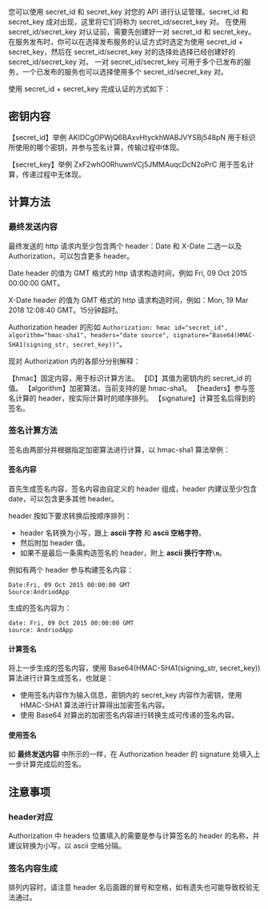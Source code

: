 您可以使用 secret_id 和 secret_key 对您的 API 进行认证管理。secret_id 和 secret_key 成对出现，这里将它们将称为 secret_id/secret_key 对。
在使用 secret_id/secret_key 对认证前，需要先创建好一对 secret_id 和 secret_key。在服务发布时，你可以在选择发布服务的认证方式时选定为使用 secret_id + secret_key，然后在 secret_id/secret_key 对的选择处选择已经创建好的 secret_id/secret_key 对。
一对 secret_id/secret_key 可用于多个已发布的服务，一个已发布的服务也可以选择使用多个 secret_id/secret_key 对。

使用 secret_id + secret_key 完成认证的方式如下：

## 密钥内容

【secret_id】举例 AKIDCgOPWjQ6BAxvHtyckhWABJVYSBj548pN  用于标识所使用的哪个密钥，并参与签名计算，传输过程中体现。

【secret_key】举例  ZxF2whO0RhuwnVCj5JMMAuqcDcN2oPrC  用于签名计算，传递过程中无体现。

## 计算方法

### 最终发送内容
最终发送的 http 请求内至少包含两个 header：Date 和 X-Date 二选一以及 Authorization，可以包含更多 header。

Date header 的值为 GMT 格式的 http 请求构造时间，例如 Fri, 09 Oct 2015 00:00:00 GMT。

X-Date header 的值为 GMT 格式的 http 请求构造时间，例如：Mon, 19 Mar 2018 12:08:40 GMT。15分钟超时。

Authorization header 的形如 `Authorization: hmac id="secret_id", algorithm="hmac-sha1", headers="date source", signature="Base64(HMAC-SHA1(signing_str, secret_key))"`。

现对 Authorization 内的各部分分别解释：

【hmac】固定内容，用于标识计算方法。
【ID】其值为密钥内的 secret_id 的值。
【algorithm】加密算法，当前支持的是 hmac-sha1。
【headers】参与签名计算的 header，按实际计算时的顺序排列。
【signature】计算签名后得到的签名。

### 签名计算方法
签名由两部分并根据指定加密算法进行计算，以 hmac-sha1 算法举例：

#### 签名内容
首先生成签名内容，签名内容由自定义的 header 组成，header 内建议至少包含 date，可以包含更多其他 header。

header 按如下要求转换后按顺序排列：
* header 名转换为小写，跟上 **ascii 字符** 和 **ascii 空格字符**。
* 然后附加 header 值。
* 如果不是最后一条需构造签名的 header，附上 **ascii 换行字符`\n`**。

例如有两个 header 参与构建签名内容：
```
Date:Fri, 09 Oct 2015 00:00:00 GMT
Source:AndriodApp
```
生成的签名内容为：
```
date: Fri, 09 Oct 2015 00:00:00 GMT
source: AndriodApp
```

#### 计算签名
将上一步生成的签名内容，使用 Base64(HMAC-SHA1(signing_str, secret_key)) 算法进行计算生成签名，也就是：
* 使用签名内容作为输入信息，密钥内的 secret_key 内容作为密钥，使用 HMAC-SHA1 算法进行计算得出加密签名内容。
* 使用 Base64 对算出的加密签名内容进行转换生成可传递的签名内容。

#### 使用签名
如 **最终发送内容** 中所示的一样，在 Authorization header 的 signature 处填入上一步计算完成后的签名。

## 注意事项

### header对应

Authorization 中 headers 位置填入的需要是参与计算签名的 header 的名称，并建议转换为小写，以 ascii 空格分隔。

### 签名内容生成

排列内容时，请注意 header 名后面跟的冒号和空格，如有遗失也可能导致校验无法通过。
